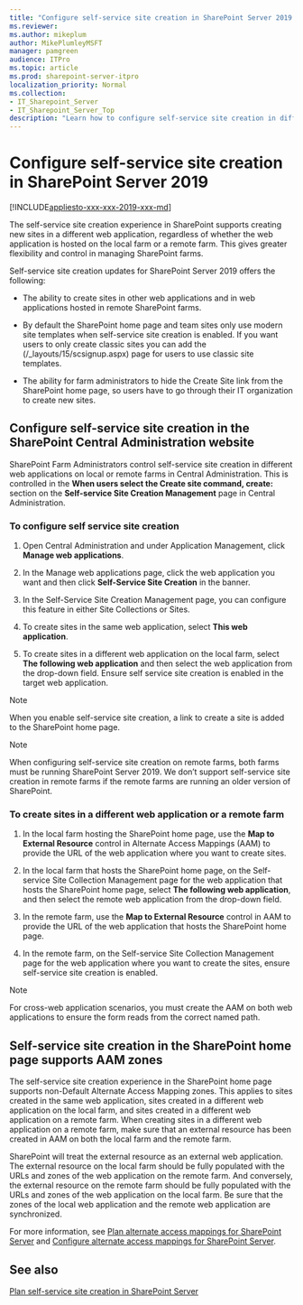 ```yaml
---
title: "Configure self-service site creation in SharePoint Server 2019 home page"
ms.reviewer: 
ms.author: mikeplum
author: MikePlumleyMSFT
manager: pamgreen
audience: ITPro
ms.topic: article
ms.prod: sharepoint-server-itpro
localization_priority: Normal
ms.collection:
- IT_Sharepoint_Server
- IT_Sharepoint_Server_Top
description: "Learn how to configure self-service site creation in different web applications and remote server farms in SharePoint Server."
---
```


# Configure self-service site creation in SharePoint Server 2019

[!INCLUDE[appliesto-xxx-xxx-2019-xxx-md](../includes/appliesto-xxx-xxx-2019-xxx-md.md)]

The self-service site creation experience in SharePoint supports creating new sites in a different web application, regardless of whether the web application is hosted on the local farm or a remote farm. This gives greater flexibility and control in managing SharePoint farms.

Self-service site creation updates for SharePoint Server 2019 offers the following:

- The ability to create sites in other web applications and in web applications hosted in remote SharePoint farms.
 
- By default the SharePoint home page and team sites only use modern site templates when self-service site creation is enabled. If you want users to only  create classic sites you can add the (/_layouts/15/scsignup.aspx) page for users to use classic site templates.

- The ability for farm administrators to hide the Create Site link from the SharePoint home page, so users have to go through their IT organization to create new sites.
 
## Configure self-service site creation in the SharePoint Central Administration website

SharePoint Farm Administrators control self-service site creation in different web applications on local or remote farms in Central Administration. This is controlled in the **When users select the Create site command, create:** section on the **Self-service Site Creation Management** page in Central Administration.

### To configure self service site creation

1. Open Central Administration and under Application Management, click **Manage web applications**.

2. In the Manage web applications page, click the web application you want and then click **Self-Service Site Creation** in the banner.

3. In the Self-Service Site Creation Management page, you can configure this feature in either Site Collections or Sites.

4. To create sites in the same web application, select **This web application**.

5. To create sites in a different web application on the local farm, select **The following web application** and then select the web application from the drop-down field. Ensure self service site creation is enabled in the target web application.

> [!NOTE]
> When you enable self-service site creation, a link to create a site is added to the SharePoint home page.

> [!NOTE]
> When configuring self-service site creation on remote farms, both farms must be running SharePoint Server 2019. We don’t support self-service site creation in remote farms if the remote farms are running an older version of SharePoint.

### To create sites in a different web application or a remote farm

1. In the local farm hosting the SharePoint home page, use the **Map to External Resource** control in Alternate Access Mappings (AAM) to provide the URL of the web application where you want to create sites.

2. In the local farm that hosts the SharePoint home page, on the Self-service Site Collection Management page for the web application that hosts the SharePoint home page, select **The following web application**, and then select the remote web application from the drop-down field.

3. In the remote farm, use the **Map to External Resource** control in AAM to provide the URL of the web application that hosts the SharePoint home page.

4. In the remote farm, on the Self-service Site Collection Management page for the web application where you want to create the sites, ensure self-service site creation is enabled.

  > [!NOTE]
  > For cross-web application scenarios, you must create the AAM on both web applications to ensure the form reads from the correct named path.

## Self-service site creation in the SharePoint home page supports AAM zones

The self-service site creation experience in the SharePoint home page supports non-Default Alternate Access Mapping zones. This applies to sites created in the same web application, sites created in a different web application on the local farm, and sites created in a different web application on a remote farm. When creating sites in a different web application on a remote farm, make sure that an external resource has been created in AAM on both the local farm and the remote farm.

SharePoint will treat the external resource as an external web application. The external resource on the local farm should be fully populated with the URLs and zones of the web application on the remote farm. And conversely, the external resource on the remote farm should be fully populated with the URLs and zones of the web application on the local farm. Be sure that the zones of the local web application and the remote web application are synchronized.

For more information, see [Plan alternate access mappings for SharePoint Server](/SharePoint/administration/plan-alternate-access-mappings) and [Configure alternate access mappings for SharePoint Server](/SharePoint/administration/configure-alternate-access-mappings).

## See also

[Plan self-service site creation in SharePoint Server](/SharePoint/sites/plan-self-service-site-creation)

